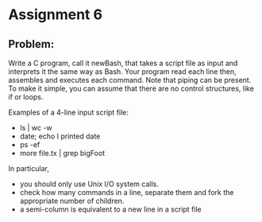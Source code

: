 # Assignment 6

## Problem:

Write a C program, call it newBash, that takes a script file as input and interprets it the same way as Bash. Your program read each line then, assembles and executes each command. Note that piping can be present. To make it simple, you can assume that there are no control structures, like if or loops.

Examples of a 4-line input script file:

* ls | wc -w
* date; echo I printed date
* ps -ef
* more file.tx | grep bigFoot

In particular,
 - you should only use Unix I/O system calls.
 - check how many commands in a line, separate them and fork the appropriate number of children.
 - a semi-column is equivalent to a new line in a script file